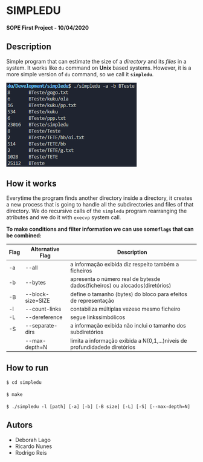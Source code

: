 # SIMPLEDU

#### SOPE First Project - 10/04/2020

## Description

Simple program that can estimate the size of a *directory* and its *files* in a system. It works like `du` command on **Unix** based systems. However, it is a more simple version of `du` command, so we call it **`simpledu`**. 

![sample image](https://github.com/rodykings/simpledu/blob/master/samples/1.png)

## How it works

Everytime the program finds another directory inside a directory, it creates a new process that is going to handle all the subdirectories and files of that directory. We do recursive calls of the `simpledu` program rearranging the atributes and we do it with `execvp` system call.

**To make conditions and filter information we can use some`flags` that can be combined:**

| Flag | Alternative Flag  | Description                                                               |
|------|-------------------|---------------------------------------------------------------------------|
|-a    | --all             |a informação exibida diz respeito também a ficheiros                       |
|-b    | --bytes           |apresenta o número real de bytesde dados(ficheiros) ou alocados(diretórios)|
|-B    | --block-size=SIZE |define o tamanho (bytes) do bloco para efeitos de representação            |
|-l    | --count-links     |contabiliza múltiplas vezeso mesmo ficheiro                                |
|-L    | --dereference     |segue linkssimbólicos                                                      |
|-S    | --separate-dirs   |a informação exibida não inclui o tamanho dos subdiretórios                |
|      | --max-depth=N     |limita a informação exibida a N(0,1,...)níveis de profundidadede diretórios|


## How to run

```
$ cd simpledu
  
$ make
 
$ ./simpledu -l [path] [-a] [-b] [-B size] [-L] [-S] [--max-depth=N]
```

## Autors

- Deborah Lago
- Ricardo Nunes
- Rodrigo Reis
